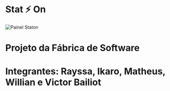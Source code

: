 # Stat ⚡️   On #
![Painel Staton](https://image.prntscr.com/image/dTKXfvNMR3eyOiL74vBccw.jpg)

# Projeto da Fábrica de Software #
# Integrantes: Rayssa, Ikaro, Matheus, Willian e Victor Bailiot #
